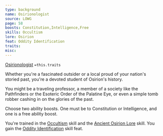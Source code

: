 ```yaml
---
type: background
name: Osirionologist 
source: LOWG
page: 58
boosts: Constitution,Intelligence,Free
skills: Occultism
lore: Osirion
feat: Oddity Identification
traits: 
misc: 
---
```


[Osirionologist](###%20Osirionologist)
`=this.traits`


Whether you're a fascinated outsider or a local proud of your nation's storied past, you're a devoted student of Osirion's history.

You might be a traveling professor, a member of a society like the Pathfinders or the Esoteric Order of the Palatine Eye, or even a simple tomb robber cashing in on the glories of the past.

Choose two ability boosts. One must be to Constitution or Intelligence, and one is a free ability boost.

You're trained in the [Occultism](Occultism) skill and the [Ancient Osirion Lore](Ancient%20Osirion%20Lore) skill. You gain the [Oddity Identification](Oddity%20Identification) skill feat.

